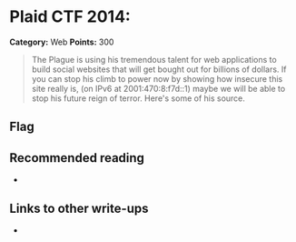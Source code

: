 # Plaid CTF 2014: 

**Category:** Web
**Points:** 300

> The Plague is using his tremendous talent for web applications to build social websites that will get bought out for billions of dollars. If you can stop his climb to power now by showing how insecure this site really is, (on IPv6 at 2001:470:8:f7d::1) maybe we will be able to stop his future reign of terror. Here's some of his source.

## Flag

## Recommended reading
* <NONE>

## Links to other write-ups
* <NONE>
